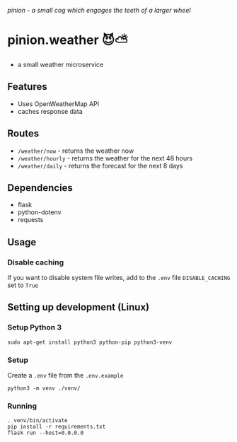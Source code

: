 _pinion - a small cog which engages the teeth of a larger wheel_

# pinion.weather 😈⛅

- a small weather microservice

## Features

- Uses OpenWeatherMap API
- caches response data

## Routes

- `/weather/now` - returns the weather now
- `/weather/hourly` - returns the weather for the next 48 hours
- `/weather/daily` - returns the forecast for the next 8 days

## Dependencies

- flask
- python-dotenv
- requests

## Usage

### Disable caching

If you want to disable system file writes, add to the `.env` file `DISABLE_CACHING` set to `True`

## Setting up development (Linux)

### Setup Python 3

`sudo apt-get install python3 python-pip python3-venv`

### Setup

Create a `.env` file from the `.env.example`

```
python3 -m venv ./venv/
```

### Running

```
. venv/bin/activate
pip install -r requirements.txt
flask run --host=0.0.0.0
```
